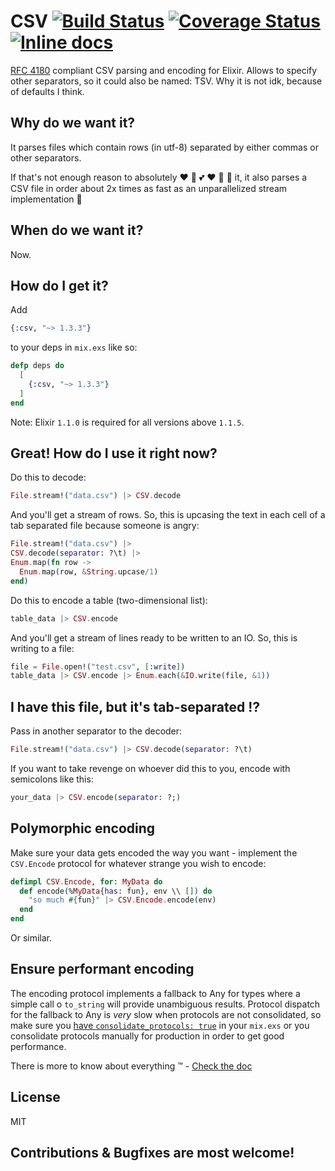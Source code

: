 # CSV [![Build Status](https://travis-ci.org/beatrichartz/csv.svg?branch=master)](https://travis-ci.org/beatrichartz/csv) [![Coverage Status](https://coveralls.io/repos/github/beatrichartz/csv/badge.svg?branch=master)](https://coveralls.io/github/beatrichartz/csv?branch=master) [![Inline docs](http://inch-ci.org/github/beatrichartz/csv.svg?branch=master)](http://inch-ci.org/github/beatrichartz/csv)
[RFC 4180](http://tools.ietf.org/html/rfc4180) compliant CSV parsing and encoding for Elixir. Allows to specify other separators, so it could also be named: TSV. Why it is not idk, because of defaults I think.

## Why do we want it?

It parses files which contain rows (in utf-8) separated by either commas or
other separators.

If that's not enough reason to absolutely :heart: :green_heart: :two_hearts: :heart: :revolving_hearts: :sparkling_heart: it,
it also parses a CSV file in order about 2x times as fast as an unparallelized
stream implementation :rocket:

## When do we want it?

Now.

## How do I get it?

Add
```elixir
{:csv, "~> 1.3.3"}
```
to your deps in `mix.exs` like so:

```elixir
defp deps do
  [
    {:csv, "~> 1.3.3"}
  ]
end
```

Note: Elixir `1.1.0` is required for all versions above `1.1.5`.

## Great! How do I use it right now?

Do this to decode:

````elixir
File.stream!("data.csv") |> CSV.decode
````

And you'll get a stream of rows. So, this is upcasing the text in each cell of
a tab separated file because someone is angry:

````elixir
File.stream!("data.csv") |>
CSV.decode(separator: ?\t) |>
Enum.map(fn row ->
  Enum.map(row, &String.upcase/1)
end)
````

Do this to encode a table (two-dimensional list):

````elixir
table_data |> CSV.encode
````

And you'll get a stream of lines ready to be written to an IO.
So, this is writing to a file:

````elixir
file = File.open!("test.csv", [:write])
table_data |> CSV.encode |> Enum.each(&IO.write(file, &1))
````

## I have this file, but it's tab-separated :interrobang:

Pass in another separator to the decoder:

````elixir
File.stream!("data.csv") |> CSV.decode(separator: ?\t)
````

If you want to take revenge on whoever did this to you, encode with semicolons
like this:

````elixir
your_data |> CSV.encode(separator: ?;)
````

## Polymorphic encoding

Make sure your data gets encoded the way you want - implement the `CSV.Encode`
protocol for whatever strange you wish to encode:

````elixir
defimpl CSV.Encode, for: MyData do
  def encode(%MyData{has: fun}, env \\ []) do
    "so much #{fun}" |> CSV.Encode.encode(env)
  end
end
````

Or similar.

## Ensure performant encoding

The encoding protocol implements a fallback to Any for types where a simple call
o `to_string` will provide unambiguous results. Protocol dispatch for the
fallback to Any is *very* slow when protocols are not consolidated, so make sure
you [have `consolidate_protocols: true`](http://blog.plataformatec.com.br/2015/04/build-embedded-and-start-permanent-in-elixir-1-0-4/)
in your `mix.exs` or you consolidate protocols manually for production in order
to get good performance.

There is more to know about everything :tm: - [Check the doc](http://hexdocs.pm/csv/)

## License

MIT

## Contributions & Bugfixes are most welcome!
